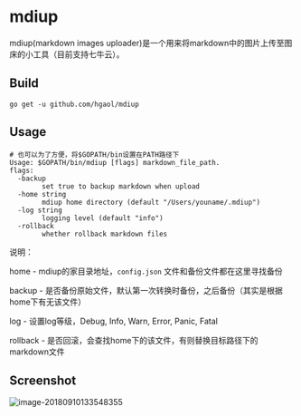 # mdiup

mdiup(markdown images uploader)是一个用来将markdown中的图片上传至图床的小工具（目前支持七牛云）。



## Build

```shell
go get -u github.com/hgaol/mdiup
```

## Usage

```shell
# 也可以为了方便，将$GOPATH/bin设置在PATH路径下
Usage: $GOPATH/bin/mdiup [flags] markdown_file_path.
flags:
  -backup
    	set true to backup markdown when upload
  -home string
    	mdiup home directory (default "/Users/youname/.mdiup")
  -log string
    	logging level (default "info")
  -rollback
    	whether rollback markdown files
```

说明：

home - mdiup的家目录地址，`config.json` 文件和备份文件都在这里寻找备份

backup - 是否备份原始文件，默认第一次转换时备份，之后备份（其实是根据home下有无该文件）

log - 设置log等级，Debug, Info, Warn, Error, Panic, Fatal

rollback - 是否回滚，会查找home下的该文件，有则替换目标路径下的markdown文件



## Screenshot

![image-20180910133548355](http://pebbx585u.bkt.clouddn.com/FpVOW6w7wva1Dlmqem-itDaaRpSe)



